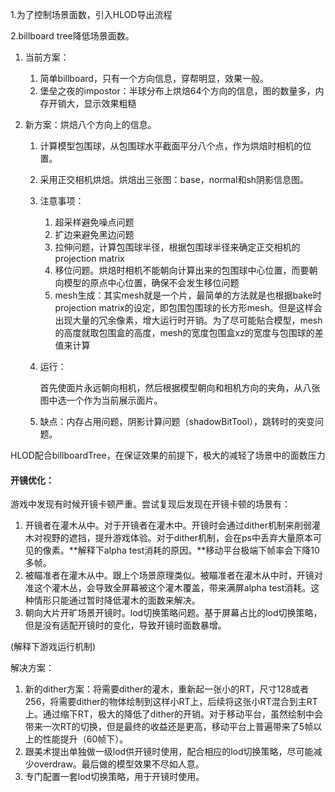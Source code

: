 1.为了控制场景面数，引入HLOD导出流程

2.billboard tree降低场景面数。

1. 当前方案：
   1. 简单billboard，只有一个方向信息，穿帮明显，效果一般。
   2. 堡垒之夜的impostor：半球分布上烘焙64个方向的信息，图的数量多，内存开销大，显示效果粗糙

2. 新方案：烘焙八个方向上的信息。

   1. 计算模型包围球，从包围球水平截面平分八个点，作为烘焙时相机的位置。
   2. 采用正交相机烘焙。烘焙出三张图：base，normal和sh阴影信息图。

   3. 注意事项：

      1. 超采样避免噪点问题
      2. 扩边来避免黑边问题
      3. 拉伸问题，计算包围球半径，根据包围球半径来确定正交相机的projection matrix
      4. 移位问题。烘焙时相机不能朝向计算出来的包围球中心位置，而要朝向模型的原点中心位置，确保不会发生移位问题
      5. mesh生成：其实mesh就是一个片，最简单的方法就是也根据bake时projection matrix的设定，即包围包围球的长方形mesh。但是这样会出现大量的冗余像素，增大运行时开销。为了尽可能贴合模型，mesh的高度就取包围盒的高度，mesh的宽度包围盒xz的宽度与包围球的差值来计算

   4. 运行：

      首先使面片永远朝向相机，然后根据模型朝向和相机方向的夹角，从八张图中选一个作为当前展示面片。

   5. 缺点：内存占用问题，阴影计算问题（shadowBitTool），跳转时的突变问题。

HLOD配合billboardTree，在保证效果的前提下，极大的减轻了场景中的面数压力

#### 开镜优化：

游戏中发现有时候开镜卡顿严重。尝试复现后发现在开镜卡顿的场景有：

1. 开镜者在灌木从中。对于开镜者在灌木中。开镜时会通过dither机制来削弱灌木对视野的遮挡，提升游戏体验。对于dither机制，会在ps中丢弃大量原本可见的像素。**解释下alpha test消耗的原因。**移动平台极端下帧率会下降10多帧。
2. 被瞄准者在灌木从中。跟上个场景原理类似。被瞄准者在灌木从中时，开镜对准这个灌木丛，会导致全屏幕被这个灌木覆盖，带来满屏alpha test消耗。这种情形只能通过暂时降低灌木的面数来解决。
3. 朝向大片开旷场景开镜时。lod切换策略问题。基于屏幕占比的lod切换策略，但是没有适配开镜时的变化，导致开镜时面数暴增。

(解释下游戏运行机制)

解决方案：

1. 新的dither方案：将需要dither的灌木，重新起一张小的RT，尺寸128或者256，将需要dither的物体绘制到这样小RT上，后续将这张小RT混合到主RT上。通过缩下RT，极大的降低了dither的开销。对于移动平台，虽然绘制中会带来一次RT的切换，但是最终的收益还是更高，移动平台上普遍带来了5帧以上的性能提升（60帧下）。
2. 跟美术提出单独做一级lod供开镜时使用，配合相应的lod切换策略，尽可能减少overdraw。最后做的模型效果不尽如人意。
3. 专门配置一套lod切换策略，用于开镜时使用。